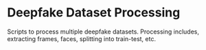 # Deepfake Dataset Processing
Scripts to process multiple deepfake datasets. Processing includes, extracting frames, faces, splitting into train-test, etc.
